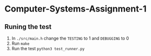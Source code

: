 # Computer-Systems-Assignment-1

## Runing the test
1. In `./src/main.h` change the `TESTING` to 1 and `DEBUGGING` to 0
2. Run `make`
3. Run the test `python3 test_runner.py`
